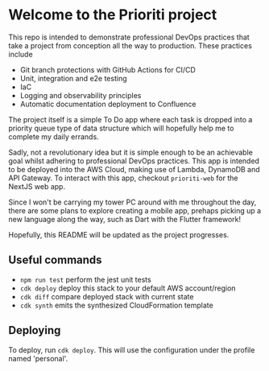 # Welcome to the Prioriti project

This repo is intended to demonstrate professional DevOps practices that take a project from conception all the way to production.
These practices include

- Git branch protections with GitHub Actions for CI/CD
- Unit, integration and e2e testing
- IaC
- Logging and observability principles
- Automatic documentation deployment to Confluence

The project itself is a simple To Do app where each task is dropped into a priority queue type of data structure which will hopefully help me to complete my daily errands.

Sadly, not a revolutionary idea but it is simple enough to be an achievable goal whilst adhering to professional DevOps practices. This app is intended to be deployed into the AWS Cloud, making use of Lambda, DynamoDB and API Gateway. To interact with this app, checkout `prioriti-web` for the NextJS web app.

Since I won't be carrying my tower PC around with me throughout the day, there are some plans to explore creating a mobile app, prehaps picking up a new language along the way, such as Dart with the Flutter framework!

Hopefully, this README will be updated as the project progresses.

## Useful commands

- `npm run test` perform the jest unit tests
- `cdk deploy` deploy this stack to your default AWS account/region
- `cdk diff` compare deployed stack with current state
- `cdk synth` emits the synthesized CloudFormation template

## Deploying

To deploy, run `cdk deploy`. This will use the configuration under the profile named 'personal'.
